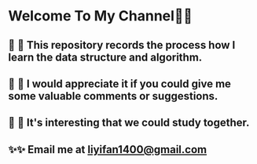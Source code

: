 # Welcome To My Channel👋👋 
## 🌱 🌱 This repository records the process how I learn the data structure and algorithm.
## 🌱 🌱 I would appreciate it if you could give me some valuable comments or suggestions.
## 🌱 🌱 It's interesting that we could study together.
## ✨✨ Email me at liyifan1400@gmail.com
